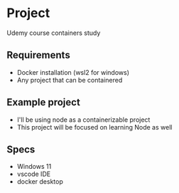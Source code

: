 # Project

Udemy course containers study

## Requirements

- Docker installation (wsl2 for windows)
- Any project that can be containered

## Example project

- I'll be using node as a containerizable project
- This project will be focused on learning Node as well

## Specs

- Windows 11
- vscode IDE
- docker desktop
